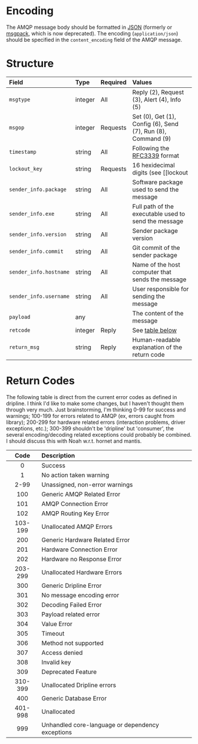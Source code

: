 Encoding
========

The AMQP message body should be formatted in [JSON](http://json.org) (formerly or [msgpack](http://msgpack.org), which is now deprecated).  The encoding (`application/json`) should be specified in the `content_encoding` field of the AMQP message.

Structure
=========

| Field | Type | Required | Values |
|:------|:-----|:---------|:-------|
| `msgtype` | integer | All | Reply (2), Request (3), Alert (4), Info (5) |
| `msgop`   | integer | Requests | Set (0), Get (1), Config (6), Send (7), Run (8), Command (9) |
| `timestamp` | string | All | Following the [RFC3339](https://www.ietf.org/rfc/rfc3339.txt) format |
| `lockout_key` | string | Requests | 16 hexidecimal digits (see [[lockout|Conventions#lockout]]) |
| `sender_info.package` | string | All | Software package used to send the message |
| `sender_info.exe` | string | All | Full path of the executable used to send the message |
| `sender_info.version` | string | All | Sender package version |
| `sender_info.commit` | string | All | Git commit of the sender package |
| `sender_info.hostname` | string | All | Name of the host computer that sends the message |
| `sender_info.username` | string | All | User responsible for sending the message |
| `payload` | any | | The content of the message |  
| `retcode` | integer | Reply | See [table below](#return-codes) |  
| `return_msg` | string | Reply | Human-readable explanation of the return code



Return Codes
============

The following table is direct from the current error codes as defined in dripline. I think I'd like to make some changes, but I haven't thought them through very much. Just brainstorming, I'm thinking 0-99 for success and warnings; 100-199 for errors related to AMQP (ex, errors caught from library); 200-299 for hardware related errors (interaction problems, driver exceptions, etc.); 300-399 shouldn't be 'dripline' but 'consumer', the several encoding/decoding related exceptions could probably be combined. I should discuss this with Noah w.r.t. hornet and mantis.

| Code | Description |  
|:----:|:------------|  
| 0     | Success     |  
| 1     | No action taken warning |
| 2-99  | Unassigned, non-error warnings|  
| 100   | Generic AMQP Related Error |  
| 101   | AMQP Connection Error |  
| 102   | AMQP Routing Key Error |  
|103-199| Unallocated AMQP Errors |  
| 200   | Generic Hardware Related Error |  
| 201   | Hardware Connection Error |  
| 202   | Hardware no Response Error |  
|203-299| Unallocated Hardware Errors|  
| 300   | Generic Dripline Error |  
| 301   | No message encoding error |  
| 302   | Decoding Failed Error |  
| 303   | Payload related error |  
| 304   | Value Error |  
| 305   | Timeout |  
| 306   | Method not supported |  
| 307   | Access denied |
| 308   | Invalid key |
| 309   | Deprecated Feature |
|310-399| Unallocated Dripline errors|  
| 400   | Generic Database Error |  
|401-998| Unallocated |  
|999    | Unhandled core-language or dependency exceptions | 

